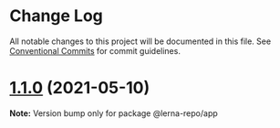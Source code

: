 # Change Log

All notable changes to this project will be documented in this file.
See [Conventional Commits](https://conventionalcommits.org) for commit guidelines.

# [1.1.0](https://github.com/Artikodin/lerna-playground/compare/v1.0.0...v1.1.0) (2021-05-10)

**Note:** Version bump only for package @lerna-repo/app
